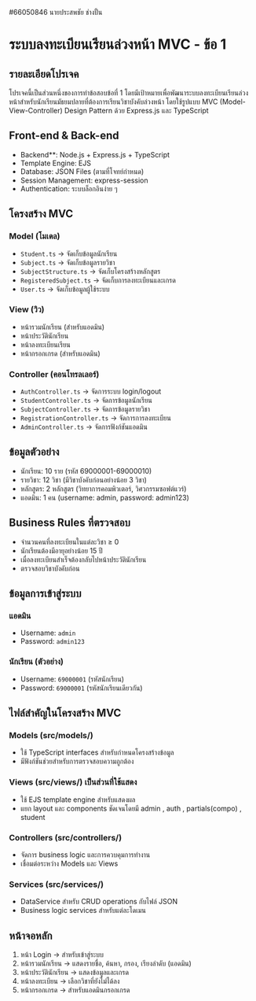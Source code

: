 #66050846 นายประสพชัย ช่างปั้น

# ระบบลงทะเบียนเรียนล่วงหน้า MVC - ข้อ 1

## รายละเอียดโปรเจค
โปรเจคนี้เป็นส่วนหนึ่งของการทำข้อสอบข้อที่ 1 โดยมีเป้าหมายเพื่อพัฒนาระบบลงทะเบียนเรียนล่วงหน้าสำหรับนักเรียนมัธยมปลายที่ต้องการเรียนวิชาบังคับล่วงหน้า โดยใช้รูปแบบ MVC (Model-View-Controller) Design Pattern ด้วย Express.js และ TypeScript

## Front-end & Back-end
- Backend**: Node.js + Express.js + TypeScript  
- Template Engine: EJS
- Database: JSON Files (ตามที่โจทย์กำหนด)
- Session Management: express-session
- Authentication: ระบบล็อกอินง่าย ๆ

## โครงสร้าง MVC
### Model (โมเดล)
- `Student.ts` -> จัดเก็บข้อมูลนักเรียน
- `Subject.ts` -> จัดเก็บข้อมูลรายวิชา
- `SubjectStructure.ts` -> จัดเก็บโครงสร้างหลักสูตร
- `RegisteredSubject.ts` -> จัดเก็บการลงทะเบียนและเกรด
- `User.ts` -> จัดเก็บข้อมูลผู้ใช้ระบบ

### View (วิว)
- หน้ารวมนักเรียน (สำหรับแอดมิน)
- หน้าประวัตินักเรียน
- หน้าลงทะเบียนเรียน
- หน้ากรอกเกรด (สำหรับแอดมิน)

### Controller (คอนโทรลเลอร์)
- `AuthController.ts` -> จัดการระบบ login/logout
- `StudentController.ts` -> จัดการข้อมูลนักเรียน
- `SubjectController.ts` -> จัดการข้อมูลรายวิชา
- `RegistrationController.ts` -> จัดการการลงทะเบียน
- `AdminController.ts` -> จัดการฟังก์ชันแอดมิน

## ข้อมูลตัวอย่าง
- นักเรียน: 10 ราย (รหัส 69000001-69000010)
- รายวิชา: 12 วิชา (มีวิชาบังคับก่อนอย่างน้อย 3 วิชา)
- หลักสูตร: 2 หลักสูตร (วิทยาการคอมพิวเตอร์, วิศวกรรมซอฟต์แวร์)
- แอดมิน: 1 คน (username: admin, password: admin123)

## Business Rules ที่ตรวจสอบ
- จำนวนคนที่ลงทะเบียนในแต่ละวิชา ≥ 0
- นักเรียนต้องมีอายุอย่างน้อย 15 ปี
- เมื่อลงทะเบียนสำเร็จต้องกลับไปหน้าประวัตินักเรียน
- ตรวจสอบวิชาบังคับก่อน

## ข้อมูลการเข้าสู่ระบบ
### แอดมิน
- Username: `admin`
- Password: `admin123`

### นักเรียน (ตัวอย่าง)
- Username: `69000001` (รหัสนักเรียน)
- Password: `69000001` (รหัสนักเรียนเดียวกัน)

## ไฟล์สำคัญในโครงสร้าง MVC

### Models (src/models/)
- ใช้ TypeScript interfaces สำหรับกำหนดโครงสร้างข้อมูล
- มีฟังก์ชันช่วยสำหรับการตรวจสอบความถูกต้อง

### Views (src/views/) เป็นส่วนที่ใช้แสดง
- ใช้ EJS template engine สำหรับแสดงผล
- แยก layout และ components ชัดเจนโดยมี admin , auth , partials(compo) , student

### Controllers (src/controllers/)
- จัดการ business logic และการควบคุมการทำงาน
- เชื่อมต่อระหว่าง Models และ Views

### Services (src/services/)
- DataService สำหรับ CRUD operations กับไฟล์ JSON
- Business logic services สำหรับแต่ละโดเมน

## หน้าจอหลัก
1. หน้า Login -> สำหรับเข้าสู่ระบบ
2. หน้ารวมนักเรียน -> แสดงรายชื่อ, ค้นหา, กรอง, เรียงลำดับ (แอดมิน)
3. หน้าประวัตินักเรียน -> แสดงข้อมูลและเกรด
4. หน้าลงทะเบียน -> เลือกวิชาที่ยังไม่ได้ลง
5. หน้ากรอกเกรด -> สำหรับแอดมินกรอกเกรด
